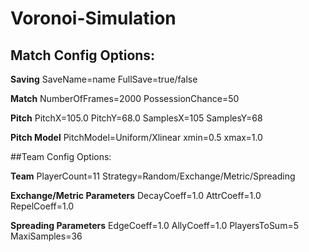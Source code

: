 # Voronoi-Simulation

## Match Config Options: 

**Saving**
    SaveName=name
    FullSave=true/false

**Match**
    NumberOfFrames=2000
    PossessionChance=50

**Pitch**
    PitchX=105.0
    PitchY=68.0
    SamplesX=105 
    SamplesY=68

**Pitch Model**
    PitchModel=Uniform/Xlinear
    xmin=0.5
    xmax=1.0


##Team Config Options:

**Team**
    PlayerCount=11
    Strategy=Random/Exchange/Metric/Spreading

**Exchange/Metric Parameters**
    DecayCoeff=1.0
    AttrCoeff=1.0
    RepelCoeff=1.0

**Spreading Parameters**
    EdgeCoeff=1.0
    AllyCoeff=1.0
    PlayersToSum=5
    MaxiSamples=36




